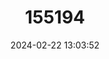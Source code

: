 ---
title: "155194"
category: "Cirripectes alleni"
draft: false
date: 2024-02-22 13:03:52
languages:
  English: ["Kimberley Blenny"]
---
